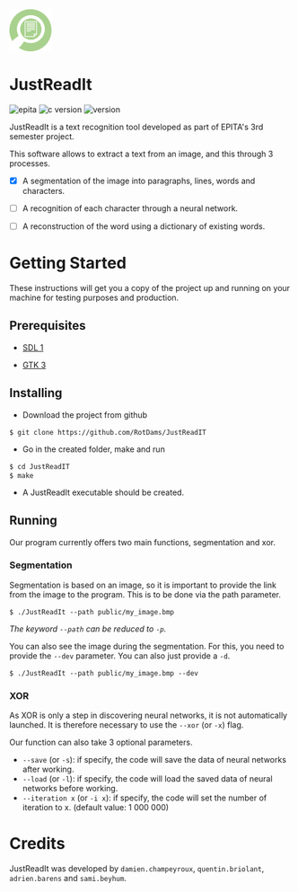 <img src="src/assets/logos/logo.png" alt="logo" width="75"/>

# JustReadIt

![epita](https://img.shields.io/badge/EPITA-project-brightgreen)
![c version](https://camo.githubusercontent.com/50863320f4d71daf90b585eb2a1fe6a6c4715cd2/68747470733a2f2f696d672e736869656c64732e696f2f62616467652f632d7374616e646172642532306339392d626c75652e737667)
![version](https://img.shields.io/badge/Version-1.0.0-informational)

JustReadIt is a text recognition tool developed as part of EPITA's 3rd semester project.

This software allows to extract a text from an image, and this through 3 processes.

- [x] A segmentation of the image into paragraphs, lines, words and characters.

- [ ] A recognition of each character through a neural network.

- [ ] A reconstruction of the word using a dictionary of existing words.

# Getting Started

These instructions will get you a copy of the project up and running on your machine for testing purposes and production.

## Prerequisites

- [SDL 1](https://www.libsdl.org/download-1.2.php)

- [GTK 3](https://developer.gnome.org/gtk3/stable/)

## Installing

- Download the project from github

```
$ git clone https://github.com/RotDams/JustReadIT
```

- Go in the created folder, make and run

```
$ cd JustReadIT
$ make
```

- A JustReadIt executable should be created.

## Running

Our program currently offers two main functions, segmentation and xor.

### Segmentation

Segmentation is based on an image, so it is important to provide the link from the image to the program.
This is to be done via the path parameter.

```
$ ./JustReadIt --path public/my_image.bmp
```

*The keyword `--path` can be reduced to `-p`.*

You can also see the image during the segmentation. For this, you need to provide the `--dev` parameter. You can also just provide a `-d`.

```
$ ./JustReadIt --path public/my_image.bmp --dev
```

### XOR

As XOR is only a step in discovering neural networks, it is not automatically launched.
It is therefore necessary to use the `--xor` (or `-x`) flag.
 
 Our function can also take 3 optional parameters.
 
 - `--save` (or `-s`): if specify, the code will save the data of neural networks after working.
 - `--load` (or `-l`): if specify, the code will load the saved data of neural networks before working.
 - `--iteration x` (or `-i x`): if specify, the code will set the number of iteration to x. (default value: 1 000 000)
 


# Credits

JustReadIt was developed by `damien.champeyroux`, `quentin.briolant`, `adrien.barens` and `sami.beyhum`.
